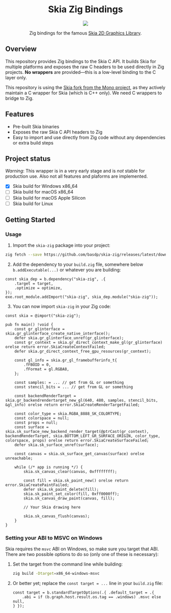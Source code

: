 <p align="center">
    <h1 align="center">Skia Zig Bindings</h1>
</p>

<p align="center">
    <a href="https://github.com/basdp/skia-zig/actions/workflows/build.yml"><img src="https://github.com/basdp/skia-zig/actions/workflows/build.yml/badge.svg" /></a>
</p>

<p align="center">Zig bindings for the famous <a href="https://skia.org/">Skia 2D Graphics Library</a>.</p>

## Overview

This repository provides Zig bindings to the Skia C API. It builds Skia for multiple platforms and exposes the raw C headers to be used directly in Zig projects. **No wrappers** are provided—this is a low-level binding to the C layer only.

This repository is using the [Skia fork from the Mono project](https://github.com/mono/skia), as they actively maintain a C wrapper for Skia (which is C++ only). We need C wrappers to bridge to Zig. 

## Features

- Pre-built Skia binaries
- Exposes the raw Skia C API headers to Zig
- Easy to import and use directly from Zig code without any dependencies or extra build steps

## Project status
*Warning*: This wrapper is in a very early stage and is _not_ stable for production use. Also not all features and plaforms are implemented.

- [x] Skia build for Windows x86_64
- [ ] Skia build for macOS x86_64
- [ ] Skia build for macOS Apple Silicon
- [ ] Skia build for Linux

## Getting Started

### Usage

1. Import the `skia-zig` package into your project:
```bash
zig fetch --save https://github.com/basdp/skia-zig/releases/latest/download/skia-zig-package.zip
```

2. Add the dependency to your `build.zig` file, somewhere below `b.addExecutable(...)` or whatever you are building:

```zig
const skia_dep = b.dependency("skia-zig", .{
    .target = target,
    .optimize = optimize,
});
exe.root_module.addImport("skia-zig", skia_dep.module("skia-zig"));
```

3. You can now import `skia-zig` in your Zig code:
```zig
const skia = @import("skia-zig");

pub fn main() !void {
    const gr_glinterface = skia.gr_glinterface_create_native_interface();
    defer skia.gr_glinterface_unref(gr_glinterface);
    const gr_context = skia.gr_direct_context_make_gl(gr_glinterface) orelse return error.SkiaCreateContextFailed;
    defer skia.gr_direct_context_free_gpu_resources(gr_context);

    const gl_info = skia.gr_gl_framebufferinfo_t{
        .fFBOID = 0,
        .fFormat = gl.RGBA8,
    };

    const samples: = ... // get from GL or something
    const stencil_bits = ... // get from GL or something

    const backendRenderTarget = skia.gr_backendrendertarget_new_gl(640, 480, samples, stencil_bits, &gl_info) orelse return error.SkiaCreateRenderTargetFailed;

    const color_type = skia.RGBA_8888_SK_COLORTYPE;
    const colorspace = null;
    const props = null;
    const surface = skia.sk_surface_new_backend_render_target(@ptrCast(gr_context), backendRenderTarget, skia.BOTTOM_LEFT_GR_SURFACE_ORIGIN, color_type, colorspace, props) orelse return error.SkiaCreateSurfaceFailed;
    defer skia.sk_surface_unref(surface);

    const canvas = skia.sk_surface_get_canvas(surface) orelse unreachable;

    while (/* app is running */) {
        skia.sk_canvas_clear(canvas, 0xffffffff);

        const fill = skia.sk_paint_new() orelse return error.SkiaCreatePaintFailed;
        defer skia.sk_paint_delete(fill);
        skia.sk_paint_set_color(fill, 0xff0000ff);
        skia.sk_canvas_draw_paint(canvas, fill);

        // Your Skia drawing here

        skia.sk_canvas_flush(canvas);
    }
}
```


### Setting your ABI to MSVC on Windows

Skia requires the `msvc` ABI on Windows, so make sure you target that ABI. There are two possible 
options to do so (only one of these is necessary):

1. Set the target from the command line while building:

    ```bash
    zig build -Dtarget=x86_64-windows-msvc
    ```

2. Or better yet; replace the `const target = ...` line in your `build.zig` file:

    ```zig
    const target = b.standardTargetOptions(.{ .default_target = .{
        .abi = if (b.graph.host.result.os.tag == .windows) .msvc else null,
    } });
    ```
